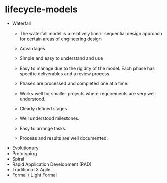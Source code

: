 # lifecycle-models
- Waterfall
    - The waterfall model is a relatively linear sequential design approach for certain areas of engineering design
    - Advantages
    - Simple and easy to understand and use

    - Easy to manage due to the rigidity of the model. Each phase has specific deliverables and a review process.

    - Phases are processed and completed one at a time.

    - Works well for smaller projects where requirements are very well understood.

    - Clearly defined stages.

    - Well understood milestones.

    - Easy to arrange tasks.

    - Process and results are well documented.
- Evolutionary
- Prototyping
- Spiral
- Rapid Application Development (RAD)
- Traditional X Agile
- Formal / Light Formal
